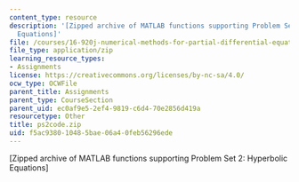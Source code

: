 ```yaml
---
content_type: resource
description: '[Zipped archive of MATLAB functions supporting Problem Set 2: Hyperbolic
  Equations]'
file: /courses/16-920j-numerical-methods-for-partial-differential-equations-sma-5212-spring-2003/f5ac938010485bae06a40feb56296ede_ps2code.zip
file_type: application/zip
learning_resource_types:
- Assignments
license: https://creativecommons.org/licenses/by-nc-sa/4.0/
ocw_type: OCWFile
parent_title: Assignments
parent_type: CourseSection
parent_uid: ec0af9e5-2ef4-9819-c6d4-70e2856d419a
resourcetype: Other
title: ps2code.zip
uid: f5ac9380-1048-5bae-06a4-0feb56296ede
---
```

[Zipped archive of MATLAB functions supporting Problem Set 2: Hyperbolic Equations]